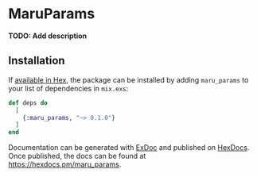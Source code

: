 # MaruParams

**TODO: Add description**

## Installation

If [available in Hex](https://hex.pm/docs/publish), the package can be installed
by adding `maru_params` to your list of dependencies in `mix.exs`:

```elixir
def deps do
  [
    {:maru_params, "~> 0.1.0"}
  ]
end
```

Documentation can be generated with [ExDoc](https://github.com/elixir-lang/ex_doc)
and published on [HexDocs](https://hexdocs.pm). Once published, the docs can
be found at <https://hexdocs.pm/maru_params>.


